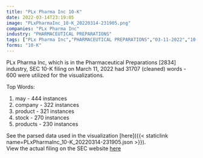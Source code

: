 ```yaml
---
title: "PLx Pharma Inc 10-K"
date: 2022-03-14T23:19:05
image: "PLxPharmaInc_10-K_20220314-231905.png"
companies: "PLx Pharma Inc"
industry: "PHARMACEUTICAL PREPARATIONS"
tags: ["PLx Pharma Inc","PHARMACEUTICAL PREPARATIONS","03-11-2022","10-K"]
forms: "10-K"
---
```

PLx Pharma Inc, which is in the Pharmaceutical Preparations [2834] industry, SEC 10-K filing on March 11, 2022 had 31707 (cleaned) words - 600 were utilized for the visualizations.

Top Words:
1. may - 444 instances
2. company - 322 instances
3. product - 321 instances
4. stock - 270 instances
5. products - 230 instances


See the parsed data used in the visualization [here]({{< staticlink name=PLxPharmaInc_10-K_20220314-231905.json >}}).  
View the actual filing on the SEC website [here](https://www.sec.gov/Archives/edgar/data/1497504/0001437749-22-005920.txt)